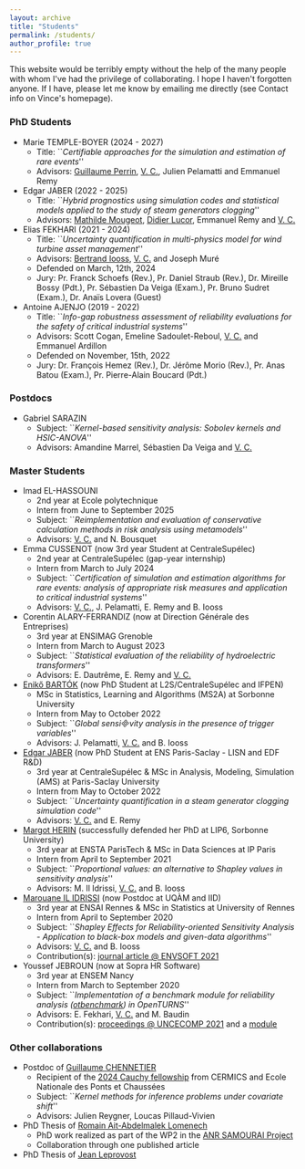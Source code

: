 ```yaml
---
layout: archive
title: "Students"
permalink: /students/
author_profile: true
---
```


This website would be terribly empty without the help of the many people with whom I've had the privilege of collaborating. I hope I haven't forgotten anyone.
If I have, please let me know by emailing me directly (see Contact info on Vince's homepage).

### PhD Students
* Marie TEMPLE-BOYER (2024 - 2027)
  - Title: ``_Certifiable approaches for the simulation and estimation of rare events_''
  - Advisors: [Guillaume Perrin](https://pagespro.univ-gustave-eiffel.fr/guillaume-perrin), <ins> V. C.</ins>, Julien Pelamatti and Emmanuel Remy
* Edgar JABER (2022 - 2025)
  - Title: ``_Hybrid prognostics using simulation codes and statistical models applied to the study of steam generators clogging_''
  - Advisors: [Mathilde Mougeot](https://sites.google.com/site/mougeotmathilde/), [Didier Lucor](https://perso.lisn.upsaclay.fr/lucor/), Emmanuel Remy and <ins> V. C.</ins>
* Elias FEKHARI (2021 - 2024)
  - Title: ``_Uncertainty quantification in multi-physics model for wind turbine asset management_''
  - Advisors: [Bertrand Iooss](https://biooss1.wixsite.com/bertrand), <ins> V. C.</ins> and Joseph Muré
  - Defended on March, 12th, 2024
  - Jury: Pr. Franck Schoefs (Rev.), Pr. Daniel Straub (Rev.), Dr. Mireille Bossy (Pdt.), Pr. Sébastien Da Veiga (Exam.), Pr. Bruno Sudret (Exam.), Dr. Anaïs Lovera (Guest)
* Antoine AJENJO (2019 - 2022)
  - Title: ``_Info-gap robustness assessment of reliability evaluations for the safety of critical industrial systems_''
  - Advisors: Scott Cogan, Emeline Sadoulet-Reboul, <ins> V. C.</ins> and Emmanuel Ardillon
  - Defended on November, 15th, 2022
  - Jury: Dr. François Hemez (Rev.), Dr. Jérôme Morio (Rev.), Pr. Anas Batou (Exam.), Pr. Pierre-Alain Boucard (Pdt.)

### Postdocs
* Gabriel SARAZIN
  - Subject: ``_Kernel-based sensitivity analysis: Sobolev kernels and HSIC-ANOVA_''
  - Advisors: Amandine Marrel, Sébastien Da Veiga and <ins> V. C.</ins>

### Master Students
* Imad EL-HASSOUNI
  - 2nd year at Ecole polytechnique
  - Intern from June to September 2025
  - Subject: ``_Reimplementation and evaluation of conservative calculation methods in risk analysis using metamodels_''
  - Advisors: <ins> V. C.</ins> and N. Bousquet
* Emma CUSSENOT (now 3rd year Student at CentraleSupélec)
  - 2nd year at CentraleSupélec (gap-year internship)
  - Intern from March to July 2024
  - Subject: ``_Certification of simulation and estimation algorithms for rare events: analysis of appropriate risk measures and application to critical industrial systems_''
  - Advisors: <ins> V. C.</ins>, J. Pelamatti, E. Remy and B. Iooss
* Corentin ALARY-FERRANDIZ (now at Direction Générale des Entreprises)
  - 3rd year at ENSIMAG Grenoble
  - Intern from March to August 2023
  - Subject: ``_Statistical evaluation of the reliability of hydroelectric transformers_''
  - Advisors: E. Dautrême, E. Remy and <ins> V. C.</ins>
* [Enikő BARTÓK](https://l2s.centralesupelec.fr/u/bartok-eniko/) (now PhD Student at L2S/CentraleSupélec and IFPEN)
  - MSc in Statistics, Learning and Algorithms (MS2A) at Sorbonne University
  - Intern from May to October 2022
  - Subject: ``_Global sensivity analysis in the presence of trigger variables_''
  - Advisors: J. Pelamatti, <ins> V. C.</ins> and B. Iooss
* [Edgar JABER](https://edgarjaber.github.io/) (now PhD Student at ENS Paris-Saclay - LISN and EDF R&D)
  - 3rd year at CentraleSupélec & MSc in Analysis, Modeling, Simulation (AMS) at Paris-Saclay University
  - Intern from May to October 2022
  - Subject: ``_Uncertainty quantification in a steam generator clogging simulation code_''
  - Advisors: <ins> V. C.</ins> and E. Remy
* [Margot HERIN](https://sites.google.com/view/margotherin/about) (successfully defended her PhD at LIP6, Sorbonne University)
  - 3rd year at ENSTA ParisTech & MSc in Data Sciences at IP Paris
  - Intern from April to September 2021
  - Subject: ``_Proportional values: an alternative to Shapley values in sensitivity analysis_''
  - Advisors: M. Il Idrissi, <ins> V. C.</ins> and B. Iooss
* [Marouane IL IDRISSI](https://marouaneilidrissi.com/en/home) (now Postdoc at UQÀM and IID)
  - 3rd year at ENSAI Rennes & MSc in Statistics at University of Rennes
  - Intern from April to September 2020
  - Subject: ``_Shapley Effects for Reliability-oriented Sensitivity Analysis - Application to black-box models and given-data algorithms_''
  - Advisors: <ins> V. C.</ins> and B. Iooss
  - Contribution(s): [journal article @ ENVSOFT 2021](doi.org/10.1016/j.envsoft.2021.105115.)
* Youssef JEBROUN (now at Sopra HR Software)
  - 3rd year at ENSEM Nancy
  - Intern from March to September 2020
  - Subject: ``_Implementation of a benchmark module for reliability analysis ([otbenchmark](https://github.com/openturns/otbenchmark)) in OpenTURNS_''
  - Advisors: E. Fekhari, <ins> V. C.</ins> and M. Baudin
  - Contribution(s): [proceedings @ UNCECOMP 2021](https://uq.math.cnrs.fr/media/uc21_19093.pdf) and a [module](https://openturns.github.io/otbenchmark/master/)
     
### Other collaborations
* Postdoc of [Guillaume CHENNETIER](https://guillaumechennetier.owlstown.net/)
  - Recipient of the [2024 Cauchy fellowship](https://cermics-lab.enpc.fr/cauchy-fellowship/) from CERMICS and Ecole Nationale des Ponts et Chaussées
  - Subject: ``_Kernel methods for inference problems under covariate shift_''
  - Advisors: Julien Reygner, Loucas Pillaud-Vivien
* PhD Thesis of [Romain Ait-Abdelmalek Lomenech](https://l2s.centralesupelec.fr/u/ait-abdelmalek-lomenech-romain/)
  - PhD work realized as part of the WP2 in the [ANR SAMOURAI Project](https://uq.math.cnrs.fr/anr-samourai#560e1246ab826b0a0cff219b8e62e808)
  - Collaboration through one published article
* PhD Thesis of [Jean Leprovost](https://lamcos.insa-lyon.fr/fiche_personnelle.php?p=23_1&L=1&Numpers=2403)
